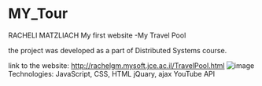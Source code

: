# MY_Tour
RACHELI MATZLIACH
My first website -My Travel Pool

the project was developed as a part of Distributed Systems course.

link to the website: http://rachelgm.mysoft.jce.ac.il/TravelPool.html
![image](https://user-images.githubusercontent.com/64254290/150850545-f89eb76f-8db4-436e-8dd1-a50d801c275d.png)
Technologies:
JavaScript, CSS, HTML
jQuary, ajax
YouTube API
